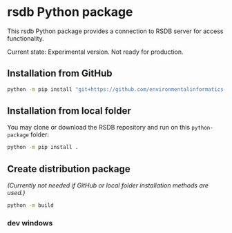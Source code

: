 # rsdb Python package

This rsdb Python package provides a connection to RSDB server for access functionality.

Current state: Experimental version. Not ready for production.

## Installation from GitHub

```bash
python -m pip install "git+https://github.com/environmentalinformatics-marburg/rsdb.git#egg=rsdb&subdirectory=python-package"
```

## Installation from local folder

You may clone or download the RSDB repository and run on this `python-package` folder:
```bash
python -m pip install .
```

## Create distribution package

*(Currently not needed if GitHub or local folder installation methods are used.)*

```bash
python -m build
```

### dev windows

```cmd

```